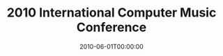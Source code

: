 ---
acronym: ICMC 2010
date: '2010-06-01T00:00:00'
ext_url: http://www.icmc2010.org/
location: New York, NY, USA
submission_date: '2009-12-31T00:00:00'
title: 2010 International Computer Music Conference
---